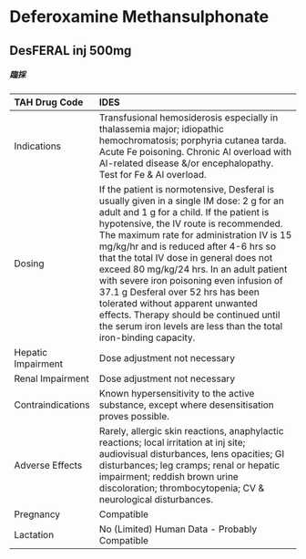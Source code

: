# Deferoxamine Methansulphonate

## DesFERAL inj 500mg

##### 臨採

| TAH Drug Code      | IDES                                                                                                                                                                                                                                                                                                                                                                                                                                                                                                                                                                                               |
|:-------------------|:---------------------------------------------------------------------------------------------------------------------------------------------------------------------------------------------------------------------------------------------------------------------------------------------------------------------------------------------------------------------------------------------------------------------------------------------------------------------------------------------------------------------------------------------------------------------------------------------------|
| Indications        | Transfusional hemosiderosis especially in thalassemia major; idiopathic hemochromatosis; porphyria cutanea tarda. Acute Fe poisoning. Chronic Al overload with Al-related disease &/or encephalopathy. Test for Fe & Al overload.                                                                                                                                                                                                                                                                                                                                                                  |
| Dosing             | If the patient is normotensive, Desferal is usually given in a single IM dose: 2 g for an adult and 1 g for a child. If the patient is hypotensive, the IV route is recommended. The maximum rate for administration IV is 15 mg/kg/hr and is reduced after 4-6 hrs so that the total IV dose in general does not exceed 80 mg/kg/24 hrs. In an adult patient with severe iron poisoning even infusion of 37.1 g Desferal over 52 hrs has been tolerated without apparent unwanted effects. Therapy should be continued until the serum iron levels are less than the total iron-binding capacity. |
| Hepatic Impairment | Dose adjustment not necessary                                                                                                                                                                                                                                                                                                                                                                                                                                                                                                                                                                      |
| Renal Impairment   | Dose adjustment not necessary                                                                                                                                                                                                                                                                                                                                                                                                                                                                                                                                                                      |
| Contraindications  | Known hypersensitivity to the active substance, except where desensitisation proves possible.                                                                                                                                                                                                                                                                                                                                                                                                                                                                                                      |
| Adverse Effects    | Rarely, allergic skin reactions, anaphylactic reactions; local irritation at inj site; audiovisual disturbances, lens opacities; GI disturbances; leg cramps; renal or hepatic impairment; reddish brown urine discoloration; thrombocytopenia; CV & neurological disturbances.                                                                                                                                                                                                                                                                                                                    |
| Pregnancy          | Compatible                                                                                                                                                                                                                                                                                                                                                                                                                                                                                                                                                                                         |
| Lactation          | No (Limited) Human Data - Probably Compatible                                                                                                                                                                                                                                                                                                                                                                                                                                                                                                                                                      |

